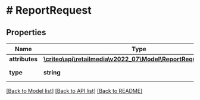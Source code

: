 # # ReportRequest

## Properties

Name | Type | Description | Notes
------------ | ------------- | ------------- | -------------
**attributes** | [**\criteo\api\retailmedia\v2022_07\Model\ReportRequestAttributes**](ReportRequestAttributes.md) |  |
**type** | **string** | Always \&quot;RetailMediaReportRequest\&quot; |

[[Back to Model list]](../../README.md#models) [[Back to API list]](../../README.md#endpoints) [[Back to README]](../../README.md)
